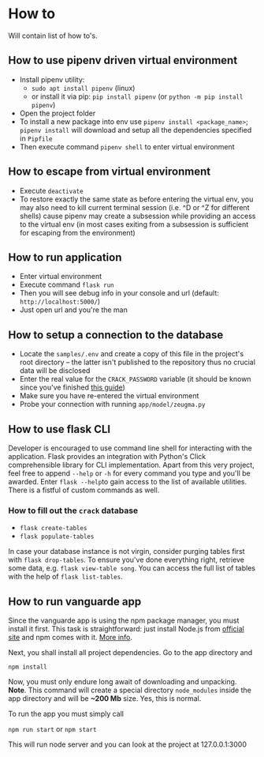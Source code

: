# How to

Will contain list of how to's.

## How to use pipenv driven virtual environment

- Install pipenv utility:
  - `sudo apt install pipenv` (linux)
  - or install it via pip: `pip install pipenv` (or `python -m pip install pipenv`)
- Open the project folder
- To install a new package into env use `pipenv install <package_name>`; `pipenv install` will 
download and setup all the dependencies specified in `Pipfile`
- Then execute command `pipenv shell` to enter virtual environment

## How to escape from virtual environment

- Execute `deactivate`
- To restore exactly the same state as before entering the virtual env, you may also need to kill 
current terminal session (i.e. ^D or ^Z for different shells) cause pipenv may create a subsession 
while providing an access to the virtual env (in most cases exiting from a subsession is sufficient 
for escaping from the environment)

## How to run application

- Enter virtual environment
- Execute command `flask run`
- Then you will see debug info in your console and url (default: `http://localhost:5000/`)
- Just open url and you're the man

## How to setup a connection to the database

- Locate the `samples/.env` and create a copy of this file in the project's root directory &ndash; 
the latter isn't published to the repository thus no crucial data will be disclosed
- Enter the real value for the `CRACK_PASSWORD` variable (it should be known since you've finished 
[this guide](db-postgresql-setup.md))
- Make sure you have re-entered the virtual environment
- Probe your connection with running `app/model/zeugma.py`

## How to use flask CLI 

Developer is encouraged to use command line shell for interacting with the application. Flask 
provides an integration with Python's Click comprehensible library for CLI implementation. Apart 
from this very project, feel free to append `--help` or `-h` for every command you type and you'll 
be awarded. Enter `flask --help`to gain access to the list of available utilities. There is a 
fistful of custom commands as well. 

### How to fill out the `crack` database

- `flask create-tables`
- `flask populate-tables`

In case your database instance is not virgin, consider purging tables first with 
`flask drop-tables`. To ensure you've done everything right, retrieve some data, e.g. 
`flask view-table song`. You can access the full list of tables with the help of 
`flask list-tables`.

## How to run vanguarde app

Since the vanguarde app is using the npm package manager, you must install it first. This
task is straightforward: just install Node.js from [official site](https://nodejs.org/en/)
and npm comes with it. [More info](https://www.npmjs.com/get-npm).

Next, you shall install all project dependencies. Go to the app directory and

`npm install`

Now, you must only endure long await of downloading and unpacking.
**Note**. This command will create a special directory `node_modules` inside the app
directory and will be **~200 Mb** size. Yes, this is normal.

To run the app you must simply call

`npm run start` or `npm start`

This will run node server and you can look at the project at 127.0.0.1:3000